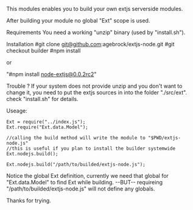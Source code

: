 This modules enables you to build your own extjs serverside modules.


After building your module no global "Ext" scope is used.

Requirements 
You need a working "unzip" binary (used by "install.sh").


Installation
#git clone git@github.com:agebrock/extjs-node.git
#git checkout builder
#npm install
 
or

"#npm install node-extjs@0.0.2rc2"
  

Trouble ?
If your system does not provide unzip and you don't want to change it,
you need to put the extjs sources in into the folder "./src/ext".
check "install.sh" for details.


Useage:

	Ext = require("../index.js");
	Ext.require("Ext.data.Model");
	
	//calling the build method will write the module to "$PWD/extjs-node.js"
	//this is useful if you plan to install the builder systemwide 
	Ext.nodejs.build();
	
	Ext.nodejs.build("/path/to/builded/extjs-node.js");
	
	
Notice the global Ext definition, currently we need that global for "Ext.data.Model" to find Ext while building.
--BUT--
requireing "/path/to/builded/extjs-node.js" will not define any globals. 



Thanks for trying.

	





 








